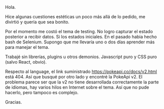 Hola.

Hice algunas cuestiones estéticas un poco más allá de lo pedido, me divirtió y quería que sea bonito.

Por el momento me costó el tema de testing. No logro capturar el estado posterior a recibir datos. Si los estados iniciales. En el pasado habia hecho bash de Selenium. Supongo que me llevaría uno o dos días aprender más para manejar el tema.

Trabajé sin librerías, plugins u otros demonios. Javascript puro y CSS puro (salvo React, obvio).

Respecto al language, el link suministrado https://pokeapi.co/docs/v2.html está 404. Así que busqué por otro lado y encontré la PokeApi v2. El problema parece ser que la v2 no tiene desarrollada correctamente la parte de idiomas, hay varios hilos en Internet sobre el tema. Así que no pude hacerlo, pero tampoco es complejo.

Gracias.

